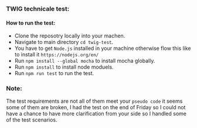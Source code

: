 ### TWIG technicale test:
 #### How to run the test:
 - Clone the reposotry locally into your machen.
 - Navigate to main directory `cd twig-test`.
 - You have to get `Node.js` installed in your machine otherwise flow this like to install it `https://nodejs.org/en/`
 - Run `npm install --global mocha` to install mocha globally.
 - Run `npm install` to install node moduels.
 - Run `npm run test` to run the test.

### Note:
 The test requirements are not all of them meet your `pseudo code` it seems some of them are broken, I had the test on the end of Friday so I could not have a chance to have more clarification from your side so I handled some of the test scenarios.
 